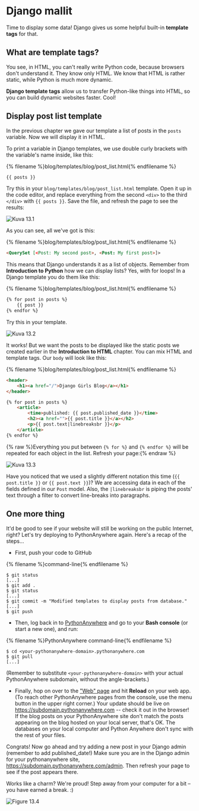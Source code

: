 # Django mallit

Time to display some data! Django gives us some helpful built-in **template tags** for that.

## What are template tags?

You see, in HTML, you can't really write Python code, because browsers don't understand it. They know only HTML. We know that HTML is rather static, while Python is much more dynamic.

**Django template tags** allow us to transfer Python-like things into HTML, so you can build dynamic websites faster. Cool!

## Display post list template

In the previous chapter we gave our template a list of posts in the `posts` variable. Now we will display it in HTML.

To print a variable in Django templates, we use double curly brackets with the variable's name inside, like this:

{% filename %}blog/templates/blog/post_list.html{% endfilename %}

```html
{{ posts }}
```

Try this in your `blog/templates/blog/post_list.html` template. Open it up in the code editor, and replace everything from the second `<div>` to the third `</div>` with `{{ posts }}`. Save the file, and refresh the page to see the results:

![Kuva 13.1](images/step1.png)

As you can see, all we've got is this:

{% filename %}blog/templates/blog/post_list.html{% endfilename %}

```html
<QuerySet [<Post: My second post>, <Post: My first post>]>
```

This means that Django understands it as a list of objects. Remember from **Introduction to Python** how we can display lists? Yes, with for loops! In a Django template you do them like this:

{% filename %}blog/templates/blog/post_list.html{% endfilename %}

```html
{% for post in posts %}
    {{ post }}
{% endfor %}
```

Try this in your template.

![Kuva 13.2](images/step2.png)

It works! But we want the posts to be displayed like the static posts we created earlier in the **Introduction to HTML** chapter. You can mix HTML and template tags. Our `body` will look like this:

{% filename %}blog/templates/blog/post_list.html{% endfilename %}

```html
<header>
    <h1><a href="/">Django Girls Blog</a></h1>
</header>

{% for post in posts %}
    <article>
        <time>published: {{ post.published_date }}</time>
        <h2><a href="">{{ post.title }}</a></h2>
        <p>{{ post.text|linebreaksbr }}</p>
    </article>
{% endfor %}
```

{% raw %}Everything you put between `{% for %}` and `{% endfor %}` will be repeated for each object in the list. Refresh your page:{% endraw %}

![Kuva 13.3](images/step3.png)

Have you noticed that we used a slightly different notation this time (`{{ post.title }}` or `{{ post.text }}`)? We are accessing data in each of the fields defined in our `Post` model. Also, the `|linebreaksbr` is piping the posts' text through a filter to convert line-breaks into paragraphs.

## One more thing

It'd be good to see if your website will still be working on the public Internet, right? Let's try deploying to PythonAnywhere again. Here's a recap of the steps…

* First, push your code to GitHub

{% filename %}command-line{% endfilename %}

    $ git status
    [...]
    $ git add .
    $ git status
    [...]
    $ git commit -m "Modified templates to display posts from database."
    [...]
    $ git push
    

* Then, log back in to [PythonAnywhere](https://www.pythonanywhere.com/consoles/) and go to your **Bash console** (or start a new one), and run:

{% filename %}PythonAnywhere command-line{% endfilename %}

    $ cd <your-pythonanywhere-domain>.pythonanywhere.com
    $ git pull
    [...]
    

(Remember to substitute `<your-pythonanywhere-domain>` with your actual PythonAnywhere subdomain, without the angle-brackets.)

* Finally, hop on over to the ["Web" page](https://www.pythonanywhere.com/web_app_setup/) and hit **Reload** on your web app. (To reach other PythonAnywhere pages from the console, use the menu button in the upper right corner.) Your update should be live on https://subdomain.pythonanywhere.com -- check it out in the browser! If the blog posts on your PythonAnywhere site don't match the posts appearing on the blog hosted on your local server, that's OK. The databases on your local computer and Python Anywhere don't sync with the rest of your files.

Congrats! Now go ahead and try adding a new post in your Django admin (remember to add published_date!) Make sure you are in the Django admin for your pythonanywhere site, https://subdomain.pythonanywhere.com/admin. Then refresh your page to see if the post appears there.

Works like a charm? We're proud! Step away from your computer for a bit – you have earned a break. :)

![Figure 13.4](images/donut.png)